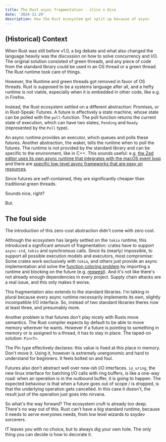 ```yaml
---
title: The Rust async fragmentation - slice n dice
date: '2024-11-29'
description: How the Rust ecosystem got split up because of async
---
```


## (Historical) Context

When Rust was still before v1.0, a big debate and what also changed the language heavily was the discussion on how to solve concurrency and I/O. The original solution consisted of green threads, and any piece of code from the standard library could be used in an OS thread or a green thread. The Rust runtime took care of things.

However, the Runtime and green threads got removed in favor of OS threads. Rust is supposed to be a systems language after all, and a hefty runtime is not viable, especially when it is embedded in other code, like e.g. in Firefox.

Instead, the Rust ecosystem settled on a different abstraction: Promises, or in Rust-Speak: Futures. A future is effectively a state machine, whose state can be polled with the `poll`-function. The poll function returns the current state of execution, which can have two states, `Pending` and `Ready` (represented by the `Poll` type).

An async runtime provides an executor, which queues and polls these futures. Another abstraction, the waker, tells the runtime when to poll the futures. The runtime is not provided by the standard library and can be specific to the environment, like in C++. This sounds useful: e.g. [the Zed editor uses its own async runtime that integrates with the macOS event loop](https://zed.dev/blog/zed-decoded-async-Rust) and there are [specific low-level async frameworks that are easy on resources](https://github.com/embassy-rs/embassy).

Since futures are self-contained, they are significantly cheaper than traditional green threads.

Sounds nice, right?

But.

## The foul side

The introduction of this zero-cost abstraction didn't come with zero cost.

Although the ecosystem has largely settled on the `tokio` runtime, this introduced a significant amount of fragmentation: crates have to support `async-std`, `tokio` and synchronous calls. Since its (nearly) impossible, to support all possible execution models and executors, most compromise: Some crates work exclusively with `tokio`, and others just provide an async implementation and solve the [function coloring problem](https://journal.stuffwithstuff.com/2015/02/01/what-color-is-your-function/) by importing a runtime and blocking on the future (e.g. [reqwest](https://docs.rs/reqwest/latest/reqwest/blocking/index.html)). And it's not like there's not already enough dependencies in every project. Supply chain attacks are a real issue, and this only makes it worse.

This fragmentation also extends to the standard libraries. I'm talking in plural because every async runtime necessarily implements its own, slightly incompatible I/O interface. So, instead of two standard libraries theres now at least three, and presumably more.

Another problem is that futures don't play nicely with Rusts move semantics. The Rust compiler expects by default to be able to move memory wherever he wants. However if a future is pointing to something in memory or is assigned to a thread, it has to stay in place. The taped-on solution: `Pin<T>`.

The Pin type effectively declares: this value is fixed at this place in memory. Don't move it. Using it, however is extremely unergonomic and hard to understand for beginners. It feels bolted on and foul.

Futures also don't abstract well over new-ish I/O interfaces. `io_uring`, the new linux interface for batching I/O calls with ring buffers, is like a one-way road: when an operation is in the outbound buffer, it is going to happen. The expected behaviour is that when a future goes out of scope / is dropped, is that the underlying operation gets cancelled. In this case it doesn't, the result just of the operation just goes into nirvana.

So what's the way forward? The ecosystem cruft is already too deep. There's no way out of this. Rust can't have a big standard runtime, because it needs to serve everyones needs, from low level wizards to soydev sorcerers.

IT leaves you with no choice, but to always dig your own hole. The only thing you can decide is how to decorate it.
